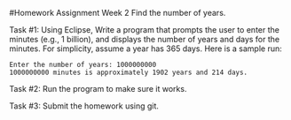 #Homework Assignment Week 2
Find the number of years.

Task #1: Using Eclipse, Write a program that prompts the user to enter the
minutes (e.g., 1 billion), and displays the number of years and days for the minutes.
For simplicity, assume a year has 365 days. Here is a sample run:

```
Enter the number of years: 1000000000
1000000000 minutes is approximately 1902 years and 214 days.
```

Task #2: Run the program to make sure it works.

Task #3: Submit the homework using git.
